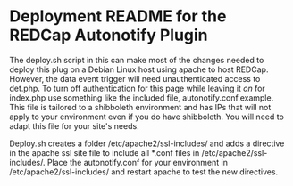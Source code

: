 # Deployment README for the REDCap Autonotify Plugin

The deploy.sh script in this can make most of the changes needed to deploy this plug on a Debian Linux host using apache to host REDCap.
However, the data event trigger will need unauthenticated access to det.php.  To turn off authentication for this page while leaving it _on_ for index.php use something like the included file, autonotify.conf.example.  This file is tailored to a shibboleth environment and has IPs that will not apply to your environment even if you do have shibboleth.  You will need to adapt this file for your site's needs.

Deploy.sh creates a folder /etc/apache2/ssl-includes/ and adds a directive in the apache ssl site file to include all *.conf files in /etc/apache2/ssl-includes/.  Place the autonotify.conf for your environment in /etc/apache2/ssl-includes/ and restart apache to test the new directives.
